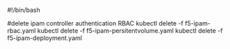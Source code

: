 #!/bin/bash

#delete ipam controller authentication RBAC
kubectl delete -f f5-ipam-rbac.yaml
kubectl delete -f f5-ipam-persitentvolume.yaml
kubectl delete -f f5-ipam-deployment.yaml